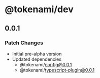 # @tokenami/dev

## 0.0.1

### Patch Changes

- Initial pre-alpha version
- Updated dependencies
  - @tokenami/config@0.0.1
  - @tokenami/typescript-plugin@0.0.1
